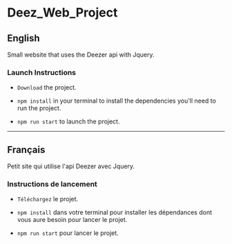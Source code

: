 # Deez_Web_Project

## English

Small website that uses the Deezer api with Jquery.

### Launch Instructions

- `Download` the project.

- `npm install` in your terminal to install the dependencies you'll need to run the project.

- `npm run start` to launch the project.

***

## Français

Petit site qui utilise l'api Deezer avec Jquery.

### Instructions de lancement

- `Téléchargez` le projet.

- `npm install` dans votre terminal pour installer les dépendances dont vous aure besoin pour lancer le projet.

- `npm run start` pour lancer le projet.
